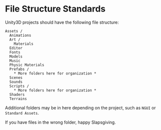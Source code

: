 File Structure Standards
==============

Unity3D projects should have the following file structure:

```
Assets /
  Animations
  Art /
    Materials
  Editor
  Fonts
  Models
  Music
  Physic Materials
  Prefabs /
    * More folders here for organization *
  Scenes
  Sounds
  Scripts /
    * More folders here for organization *
  Shaders 
  Terrains
```
  
Additional folders may be in here depending on the project, such as `NGUI` or `Standard Assets`.

If you have files in the wrong folder, happy Slapsgiving.
